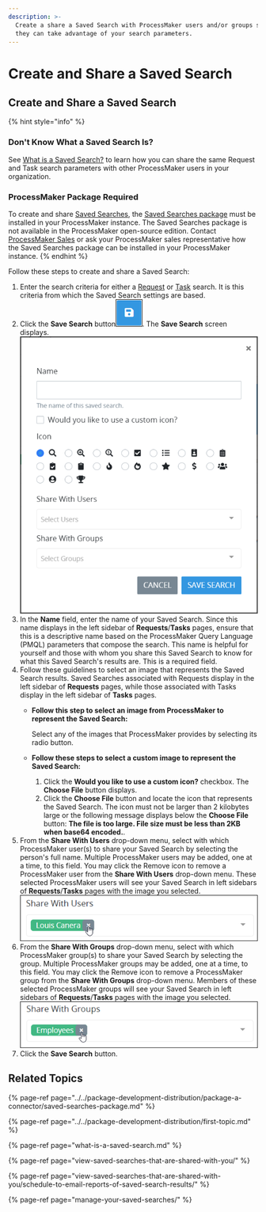 ```yaml
---
description: >-
  Create a share a Saved Search with ProcessMaker users and/or groups so that
  they can take advantage of your search parameters.
---
```


# Create and Share a Saved Search

## Create and Share a Saved Search

{% hint style="info" %}
### Don't Know What a Saved Search Is?

See [What is a Saved Search?](what-is-a-saved-search.md) to learn how you can share the same Request and Task search parameters with other ProcessMaker users in your organization.

### ProcessMaker Package Required

To create and share [Saved Searches](what-is-a-saved-search.md), the [Saved Searches package](../../package-development-distribution/package-a-connector/saved-searches-package.md) must be installed in your ProcessMaker instance. The Saved Searches package is not available in the ProcessMaker open-source edition. Contact [ProcessMaker Sales](mailto:sales@processmaker.com) or ask your ProcessMaker sales representative how the Saved Searches package can be installed in your ProcessMaker instance.
{% endhint %}

Follow these steps to create and share a Saved Search:

1. Enter the search criteria for either a [Request](../requests/search-for-a-request.md) or [Task](../task-management/search-for-a-task.md) search. It is this criteria from which the Saved Search settings are based.
2. Click the **Save Search** button![](../../.gitbook/assets/save-search-button-requests-tasks.png). The **Save Search** screen displays. ![](../../.gitbook/assets/save-search-screen-package-requests-tasks.png) 
3. In the **Name** field, enter the name of your Saved Search. Since this name displays in the left sidebar of **Requests**/**Tasks** pages, ensure that this is a descriptive name based on the ProcessMaker Query Language \(PMQL\) parameters that compose the search. This name is helpful for yourself and those with whom you share this Saved Search to know for what this Saved Search's results are. This is a required field.
4. Follow these guidelines to select an image that represents the Saved Search results. Saved Searches associated with Requests display in the left sidebar of **Requests** pages, while those associated with Tasks display in the left sidebar of **Tasks** pages.
   * **Follow this step to select an image from ProcessMaker to represent the Saved Search:**

     Select any of the images that ProcessMaker provides by selecting its radio button.

   * **Follow these steps to select a custom image to represent the Saved Search:**
     1. Click the **Would you like to use a custom icon?** checkbox. The **Choose File** button displays.
     2. Click the **Choose File** button and locate the icon that represents the Saved Search. The icon must not be larger than 2 kilobytes large or the following message displays below the **Choose File** button: **The file is too large. File size must be less than 2KB when base64 encoded.**.
5. From the **Share With Users** drop-down menu, select with which ProcessMaker user\(s\) to share your Saved Search by selecting the person's full name. Multiple ProcessMaker users may be added, one at a time, to this field. You may click the Remove icon to remove a ProcessMaker user from the **Share With Users** drop-down menu. These selected ProcessMaker users will see your Saved Search in left sidebars of **Requests**/**Tasks** pages with the image you selected. ![](../../.gitbook/assets/saved-search-user-package-requests-tasks.png) 
6. From the **Share With Groups** drop-down menu, select with which ProcessMaker group\(s\) to share your Saved Search by selecting the group. Multiple ProcessMaker groups may be added, one at a time, to this field. You may click the Remove icon to remove a ProcessMaker group from the **Share With Groups** drop-down menu. Members of these selected ProcessMaker groups will see your Saved Search in left sidebars of **Requests**/**Tasks** pages with the image you selected. ![](../../.gitbook/assets/saved-search-group-package-requests-tasks.png) 
7. Click the **Save Search** button.

## Related Topics

{% page-ref page="../../package-development-distribution/package-a-connector/saved-searches-package.md" %}

{% page-ref page="../../package-development-distribution/first-topic.md" %}

{% page-ref page="what-is-a-saved-search.md" %}

{% page-ref page="view-saved-searches-that-are-shared-with-you/" %}

{% page-ref page="view-saved-searches-that-are-shared-with-you/schedule-to-email-reports-of-saved-search-results/" %}

{% page-ref page="manage-your-saved-searches/" %}

